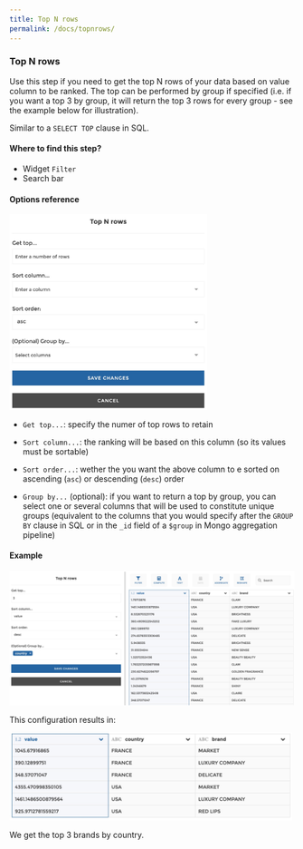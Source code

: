 ```yaml
---
title: Top N rows
permalink: /docs/topnrows/
---
```


### Top N rows

Use this step if you need to get the top N rows of your data based on value
column to be ranked. The top can be performed by group if specified (i.e. if you
want a top 3 by group, it will return the top 3 rows for every group - see the
example below for illustration).

Similar to a `SELECT TOP` clause in SQL.

#### Where to find this step?

- Widget `Filter`
- Search bar

#### Options reference

<img src="../../img/docs/user-interface/top_step_form.jpg" width="350" />

- `Get top...`: specify the numer of top rows to retain

- `Sort column...`: the ranking will be based on this column (so its values must
  be sortable)

- `Sort order...`: wether the you want the above column to e sorted on ascending
  (`asc`) or descending (`desc`) order

- `Group by...` (optional): if you want to return a top by group, you can
  select one or several columns that will be used to constitute unique groups
  (equivalent to the columns that you would specify after the `GROUP BY` clause
  in SQL or in the `_id` field of a `$group` in Mongo aggregation pipeline)

#### Example

<img src="../../img/docs/user-interface/top_example_conf.jpg" width="750" />

This configuration results in:

<img src="../../img/docs/user-interface/top_example_result.jpg" width="500" />

We get the top 3 brands by country.
